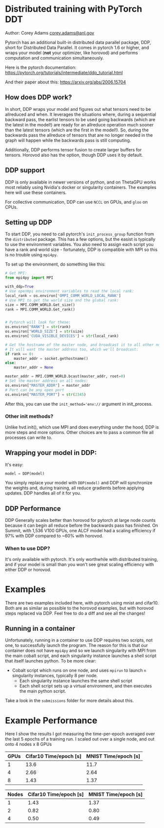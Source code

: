 # Distributed training with PyTorch DDT

Author: Corey Adams corey.adams@anl.gov

Pytorch has an additional built-in distributed data parallel package, DDP, short for Distributed Data Parallel.  It comes in pytorch 1.6 or higher, and wraps your model (__not__ your optimizer, like horovod) and performs computation and communication simultaneously.

Here is the pytorch documentation:
https://pytorch.org/tutorials/intermediate/ddp_tutorial.html

And their paper about this:
https://arxiv.org/abs/2006.15704

## How does DDP work?

In short, DDP wraps your model and figures out what tensors need to be allreduced
and when.  It leverages the situations where, during a sequential backward pass, the earlist tensors to be used going backwards (which are the latest in the model!) are ready for an allreduce operation much sooner than the latest tensors (which are the first in the model!).  So, during the backwards pass the allreduce of tensors that are no longer needed in the graph will happen while the backwards pass is still computing.

Additionally, DDP performs tensor fusion to create larger buffers for tensors.  Horovod also has the option, though DDP uses it by default.

## DDP support

DDP is only available in newer versions of python, and on ThetaGPU works most reliably using Nvidia's docker or singularity containers.  The examples here will use these containers.

For collective communication, DDP can use `NCCL` on GPUs, and `gloo` on CPUs.

## Setting up DDP

To start DDP, you need to call pytorch's `init_process_group` function from the `distributed` package.  This has a few options, but the easist is typically to use the environment variables.  You also need to assign each script you have a rank and world size - fortunately, DDP is compatible with MPI so this is no trouble using `mpi4py`.

To set up the environment, do something like this:

```python
# Get MPI:
from mpi4py import MPI

with_ddp=True
# Use openmpi environment variables to read the local rank:
local_rank = os.environ['OMPI_COMM_WORLD_LOCAL_RANK']
# Use MPI to get the world size and the global rank:
size = MPI.COMM_WORLD.Get_size()
rank = MPI.COMM_WORLD.Get_rank()


# Pytorch will look for these:
os.environ["RANK"] = str(rank)
os.environ["WORLD_SIZE"] = str(size)
os.environ['CUDA_VISIBLE_DEVICES'] = str(local_rank)

# Get the hostname of the master node, and broadcast it to all other nodes
# It will want the master address too, which we'll broadcast:
if rank == 0:
    master_addr = socket.gethostname()
else:
    master_addr = None

master_addr = MPI.COMM_WORLD.bcast(master_addr, root=0)
# Set the master address on all nodes:
os.environ["MASTER_ADDR"] = master_addr
# Port can be any open port
os.environ["MASTER_PORT"] = str(2345)
```

After this, you can use the `init_method='env://` argument in init_process.

### Other init methods?

Unlike hvd.init(), which use MPI and does everything under the hood, DDP is more steps and more options.  Other choices are to pass a common file all processes can write to.


## Wrapping your model in DDP:

It's easy:
```python
model = DDP(model)
```

You simply replace your model with `DDP(model)` and DDP will synchronize the weights and, during training, all reduce gradients before applying updates.  DDP handles all of it for you.

## DDP Performance

DDP Generally scales better than horovod for pytorch at large node counts because it can begin all reduce before the backwards pass has finished.  On Summit, with 1,536 V100 GPUs, one ALCF model had a scaling efficiency if 97% with DDP compared to ~60% with horovod.

### When to use DDP?

It's only available with pytorch.  It's only worthwhile with distributed training, and if your model is small than you won't see great scaling efficiency with either DDP or horovod.

# Examples

There are two examples included here, with pytorch using mnist and cifar10.  Both are as similar as possible to the horovod examples, but with horovod steps replaced via DDP.  Feel free to do a diff and see all the changes!

## Running in a container

Unfortunately, running in a container to use DDP requires two scripts, not one, to successfully launch the program.  The reason for this is that our container does not have `mpi4py` and so we launch singularity with MPI from the main cobalt script, and each singularity instance launches a shell script that itself launches python.  To be more clear:

- Cobalt script which runs on one node, and uses `mpirun` to launch `n` singularity instances, typically 8 per node.  
    - Each singularity instance launches the same shell script
    - Each shell script sets up a virtual environment, and then executes the main python script.

Take a look in the `submissions` folder for more details about this.

# Example Performance

Here I show the results I got measuring the time-per-epoch averaged over the last 5 epochs of a training run.  I scaled out over a single node, and out onto 4 nodes x 8 GPUs


| GPUs | Cifar10 Time/epoch [s] | MNIST Time/epoch [s] |
| ---- | ---------------------- | -------------------- |
|    1 |            13.6        |         11.7         |
|    4 |            2.66        |         2.64         |
|    8 |            1.43        |         1.37         |


| Nodes | Cifar10 Time/epoch [s] | MNIST Time/epoch [s] |
| ----- | ---------------------- | -------------------- |
|    1  |           1.43         |        1.37          |
|    2  |           0.82         |        0.80          |
|    4  |           0.50         |        0.49          |
